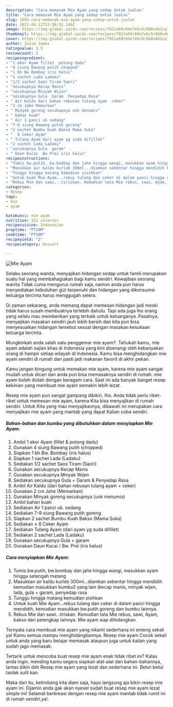 ```yaml
---
description: "Cara memasak Mie Ayam yang sedap Untuk Jualan"
title: "Cara memasak Mie Ayam yang sedap Untuk Jualan"
slug: 1093-cara-memasak-mie-ayam-yang-sedap-untuk-jualan
date: 2021-06-12T22:50:51.146Z
image: https://img-global.cpcdn.com/recipes/f021a69c8de7e6c9/680x482cq70/mie-ayam-foto-resep-utama.jpg
thumbnail: https://img-global.cpcdn.com/recipes/f021a69c8de7e6c9/680x482cq70/mie-ayam-foto-resep-utama.jpg
cover: https://img-global.cpcdn.com/recipes/f021a69c8de7e6c9/680x482cq70/mie-ayam-foto-resep-utama.jpg
author: Josie James
ratingvalue: 3.5
reviewcount: 5
recipeingredient:
- "1 ekor Ayam fillet  potong dadu"
- "4 siung Bawang putih chopped"
- "1 bh Bw Bombay iris halus"
- "1 sachet Lada Ladaku"
- "1/2 sachet Saos Tiram Saori"
- "secukupnya Kecap Manis"
- "secukupnya Minyak Wijen"
- "secukupnya Gula  Garam  Penyedap Rasa"
- " Air Kaldu dari bahan rebusan tulang ayam  ceker"
- "2 cm Jahe Memarkan"
- " Minyak goreng secukupnya unk menumis"
- " bahan kuah"
- " Air 1 panci uk sedang"
- "7-9 siung Bawang putih goreng"
- "2 sachet Bumbu Kuah Bakso Mama Suka"
- "  8 Ceker Ayam"
- " Tulang Ayam dari ayam yg suda difillet"
- "2 sachet Lada Ladaku"
- "secukupnya Gula  garam"
- " Daun Kucai  Bw Prei iris halus"
recipeinstructions:
- "Tumis bw.putih, bw.bombay dan jahe hingga wangi, masukkan ayam hingga setengah matang"
- "Masukkan air kaldu kurleb 300ml...diamkan sebentar hingga mendidih kemudian masukkan bumbu2 yang lain (kecap manis, minyak wijen, lada, gula + garam, penyedap rasa"
- "Tunggu hingga matang kemudian sisihkan"
- "Untuk kuah Mie Ayam...rebus tulang dan ceker di dalam panci hingga mendidih, kemudian masukkan bw.putih goreng dan bumbu lainnya."
- "Rebus Mie dan sawi...tiriskan. Kemudian tata Mie rebus, sawi, Ayam, bakso dan pelengkap lainnya. Mie ayam siap dihidangkan."
categories:
- Resep
tags:
- mie
- ayam

katakunci: mie ayam 
nutrition: 151 calories
recipecuisine: Indonesian
preptime: "PT20M"
cooktime: "PT58M"
recipeyield: "2"
recipecategory: Dessert

---
```



![Mie Ayam](https://img-global.cpcdn.com/recipes/f021a69c8de7e6c9/680x482cq70/mie-ayam-foto-resep-utama.jpg)

Selaku seorang wanita, menyajikan hidangan sedap untuk famili merupakan suatu hal yang membahagiakan bagi kamu sendiri. Kewajiban seorang  wanita Tidak cuma mengurus rumah saja, namun anda pun harus menyediakan kebutuhan gizi terpenuhi dan hidangan yang dikonsumsi keluarga tercinta harus menggugah selera.

Di zaman  sekarang, anda memang dapat memesan hidangan jadi meski tidak harus susah membuatnya terlebih dahulu. Tapi ada juga lho orang yang selalu mau memberikan yang terbaik untuk keluarganya. Pasalnya, menyajikan masakan sendiri jauh lebih bersih dan kita pun bisa menyesuaikan hidangan tersebut sesuai dengan masakan kesukaan keluarga tercinta. 



Mungkinkah anda salah satu penggemar mie ayam?. Tahukah kamu, mie ayam adalah sajian khas di Indonesia yang kini disenangi oleh kebanyakan orang di hampir setiap wilayah di Indonesia. Kamu bisa menghidangkan mie ayam sendiri di rumah dan pasti jadi makanan favorit di akhir pekan.

Kamu jangan bingung untuk memakan mie ayam, karena mie ayam sangat mudah untuk dicari dan anda pun bisa memasaknya sendiri di rumah. mie ayam boleh diolah dengan beragam cara. Saat ini ada banyak banget resep kekinian yang membuat mie ayam semakin lebih lezat.

Resep mie ayam pun sangat gampang dibikin, lho. Anda tidak perlu ribet-ribet untuk memesan mie ayam, karena Kita bisa menyajikan di rumah sendiri. Untuk Kita yang mau menyajikannya, dibawah ini merupakan cara menyajikan mie ayam yang mantab yang dapat Kalian coba sendiri.

<!--inarticleads1-->

##### Bahan-bahan dan bumbu yang dibutuhkan dalam menyiapkan Mie Ayam:

1. Ambil 1 ekor Ayam (fillet &amp; potong dadu)
1. Gunakan 4 siung Bawang putih (chopped)
1. Siapkan 1 bh Bw. Bombay (iris halus)
1. Siapkan 1 sachet Lada (Ladaku)
1. Sediakan 1/2 sachet Saos Tiram (Saori)
1. Gunakan secukupnya Kecap Manis
1. Gunakan secukupnya Minyak Wijen
1. Sediakan secukupnya Gula + Garam &amp; Penyedap Rasa
1. Ambil  Air Kaldu (dari bahan rebusan tulang ayam + ceker)
1. Gunakan 2 cm Jahe (Memarkan)
1. Gunakan  Minyak goreng secukupnya (unk menumis)
1. Ambil  bahan kuah
1. Sediakan  Air 1 panci uk. sedang
1. Sediakan 7-9 siung Bawang putih goreng
1. Siapkan 2 sachet Bumbu Kuah Bakso (Mama Suka)
1. Sediakan  ± 8 Ceker Ayam
1. Sediakan  Tulang Ayam (dari ayam yg suda difillet)
1. Sediakan 2 sachet Lada (Ladaku)
1. Gunakan secukupnya Gula + garam
1. Gunakan  Daun Kucai / Bw. Prei (iris halus)




<!--inarticleads2-->

##### Cara menyiapkan Mie Ayam:

1. Tumis bw.putih, bw.bombay dan jahe hingga wangi, masukkan ayam hingga setengah matang
1. Masukkan air kaldu kurleb 300ml...diamkan sebentar hingga mendidih kemudian masukkan bumbu2 yang lain (kecap manis, minyak wijen, lada, gula + garam, penyedap rasa
1. Tunggu hingga matang kemudian sisihkan
1. Untuk kuah Mie Ayam...rebus tulang dan ceker di dalam panci hingga mendidih, kemudian masukkan bw.putih goreng dan bumbu lainnya.
1. Rebus Mie dan sawi...tiriskan. Kemudian tata Mie rebus, sawi, Ayam, bakso dan pelengkap lainnya. Mie ayam siap dihidangkan.




Ternyata cara membuat mie ayam yang nikamt sederhana ini enteng sekali ya! Kamu semua mampu menghidangkannya. Resep mie ayam Cocok sekali untuk anda yang baru belajar memasak ataupun juga untuk kalian yang sudah jago memasak.

Tertarik untuk mencoba buat resep mie ayam enak tidak ribet ini? Kalau anda ingin, mending kamu segera siapkan alat-alat dan bahan-bahannya, lantas bikin deh Resep mie ayam yang lezat dan sederhana ini. Betul-betul taidak sulit kan. 

Maka dari itu, ketimbang kita diam saja, hayo langsung aja bikin resep mie ayam ini. Dijamin anda gak akan nyesel sudah buat resep mie ayam lezat simple ini! Selamat berkreasi dengan resep mie ayam mantab tidak rumit ini di rumah sendiri,ya!.

